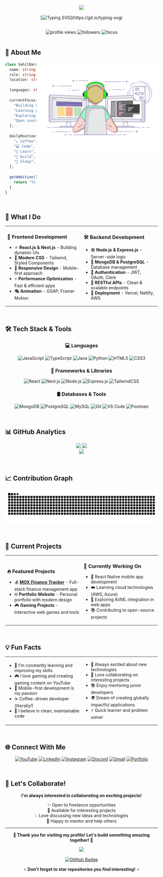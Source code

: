 <div align="center">
  <img src="https://capsule-render.vercel.app/api?type=waving&color=0:83a4d4,100:b6fbff&height=200&section=header&text=Sahil%20Barak&fontSize=80&fontColor=fff&animation=fadeIn&fontAlignY=35&desc=Full-Stack%20Developer%20%7C%20Problem%20Solver%20%7C%20Tech%20Enthusiast&descAlignY=58&descAlign=center"/>
</div>

<div align="center">
  
  [![Typing SVG](https://readme-typing-svg.herokuapp.com?font=Fira+Code&size=22&duration=3000&pause=1000&color=36BCF7&center=true&vCenter=true&width=600&lines=Welcome+to+my+GitHub+Profile!+%F0%9F%91%8B;I'm+a+passionate+Full-Stack+Developer;Building+modern+web+applications;Always+learning+new+technologies+%F0%9F%9A%80;Let's+create+something+amazing+together!)](https://git.io/typing-svg)

</div>

<br/>

<div align="center">
  <img src="https://komarev.com/ghpvc/?username=Moxsahil&label=Profile%20Views&color=0e75b6&style=for-the-badge" alt="profile views" />
  <img src="https://img.shields.io/github/followers/Moxsahil?label=Followers&style=for-the-badge&color=0e75b6" alt="followers" />
  <img src="https://img.shields.io/badge/Focus-Full%20Stack%20Development-brightgreen?style=for-the-badge" alt="focus" />
</div>

<br/>

## 🚀 About Me

<div align="center">
  <img align="right" alt="Coding" width="400" src="https://raw.githubusercontent.com/devSouvik/devSouvik/master/gif3.gif"/>
</div>

```typescript
class SahilBarak {
  name: string = "Sahil Barak";
  role: string = "Full-Stack Developer";
  location: string = "India";

  languages: string[] = ["JavaScript", "TypeScript", "Java"];

  currentFocus: string[] = [
    "Building scalable web applications",
    "Learning advanced React patterns",
    "Exploring cloud technologies",
    "Open source contributions",
  ];

  dailyRoutine: string[] = [
    "☕ Coffee",
    "💻 Code",
    "🔄 Learn",
    "🎯 Build",
    "🌙 Sleep",
  ];

  getAmbition(): string {
    return "To create technology that makes a positive impact";
  }
}
```

<br/>

## 💼 What I Do

<table width="100%">
<tr>
<td width="50%">

### 🎯 Frontend Development

- ⚛️ **React.js & Next.js** - Building dynamic UIs
- 🎨 **Modern CSS** - Tailwind, Styled Components
- 📱 **Responsive Design** - Mobile-first approach
- ⚡ **Performance Optimization** - Fast & efficient apps
- 🎭 **Animation** - GSAP, Framer Motion

</td>
<td width="50%">

### 🛠️ Backend Development

- 🟢 **Node.js & Express.js** - Server-side logic
- 🍃 **MongoDB & PostgreSQL** - Database management
- 🔐 **Authentication** - JWT, OAuth, Clerk
- 📡 **RESTful APIs** - Clean & scalable endpoints
- 🚀 **Deployment** - Vercel, Netlify, AWS

</td>
</tr>
</table>

<br/>

## 🛠️ Tech Stack & Tools

<div align="center">

### 💻 Languages

![JavaScript](https://img.shields.io/badge/JavaScript-F7DF1E?style=for-the-badge&logo=javascript&logoColor=black)
![TypeScript](https://img.shields.io/badge/TypeScript-007ACC?style=for-the-badge&logo=typescript&logoColor=white)
![Java](https://img.shields.io/badge/Java-ED8B00?style=for-the-badge&logo=java&logoColor=white)
![Python](https://img.shields.io/badge/Python-3776AB?style=for-the-badge&logo=python&logoColor=white)
![HTML5](https://img.shields.io/badge/HTML5-E34F26?style=for-the-badge&logo=html5&logoColor=white)
![CSS3](https://img.shields.io/badge/CSS3-1572B6?style=for-the-badge&logo=css3&logoColor=white)

### 🚀 Frameworks & Libraries

![React](https://img.shields.io/badge/React-20232A?style=for-the-badge&logo=react&logoColor=61DAFB)
![Next.js](https://img.shields.io/badge/Next.js-000000?style=for-the-badge&logo=next.js&logoColor=white)
![Node.js](https://img.shields.io/badge/Node.js-43853D?style=for-the-badge&logo=node.js&logoColor=white)
![Express.js](https://img.shields.io/badge/Express.js-404D59?style=for-the-badge&logo=express&logoColor=white)
![TailwindCSS](https://img.shields.io/badge/Tailwind_CSS-38B2AC?style=for-the-badge&logo=tailwind-css&logoColor=white)

### 🛢️ Databases & Tools

![MongoDB](https://img.shields.io/badge/MongoDB-4EA94B?style=for-the-badge&logo=mongodb&logoColor=white)
![PostgreSQL](https://img.shields.io/badge/PostgreSQL-316192?style=for-the-badge&logo=postgresql&logoColor=white)
![MySQL](https://img.shields.io/badge/MySQL-00000F?style=for-the-badge&logo=mysql&logoColor=white)
![Git](https://img.shields.io/badge/Git-F05032?style=for-the-badge&logo=git&logoColor=white)
![VS Code](https://img.shields.io/badge/VS_Code-007ACC?style=for-the-badge&logo=visual-studio-code&logoColor=white)
![Postman](https://img.shields.io/badge/Postman-FF6C37?style=for-the-badge&logo=postman&logoColor=white)

</div>

<br/>

## 📊 GitHub Analytics

<div align="center">
  <img height="180em" src="https://github-readme-stats-eight-theta.vercel.app/api?username=Moxsahil&show_icons=true&theme=algolia&include_all_commits=true&count_private=true&hide_border=true&bg_color=0D1117&title_color=58A6FF&icon_color=F85D7F&text_color=C9D1D9"/>
  <img height="180em" src="https://github-readme-stats-eight-theta.vercel.app/api/top-langs/?username=Moxsahil&layout=compact&langs_count=8&theme=algolia&hide_border=true&bg_color=0D1117&title_color=58A6FF&text_color=C9D1D9"/>
</div>

<div align="center">
  <img width="70%" src="https://github-readme-streak-stats.herokuapp.com?user=Moxsahil&theme=algolia&hide_border=true&background=0D1117&stroke=0000&ring=58A6FF&fire=FF7F50&currStreakNum=C9D1D9&sideNums=C9D1D9&currStreakLabel=C9D1D9&sideLabels=C9D1D9&dates=8B949E"/>
</div>

<br/>

<br/>

## 📈 Contribution Graph

<div align="center">
  
![Snake animation](https://github.com/Moxsahil/Moxsahil/blob/output/github-contribution-grid-snake-dark.svg)

</div>

<br/>

## 🎯 Current Projects

<div align="center">

</div>

<table width="100%">
<tr>
<td width="50%">

### 🔥 Featured Projects

- 💰 **[MOX Finance Tracker](https://github.com/Moxsahil/Mox_Finance)** - Full-stack finance management app
- 🌐 **Portfolio Website** - Personal portfolio with modern design
- 🎮 **Gaming Projects** - Interactive web games and tools

</td>
<td width="50%">

### 🚀 Currently Working On

- 📱 React Native mobile app development
- ☁️ Learning cloud technologies (AWS, Azure)
- 🤖 Exploring AI/ML integration in web apps
- 📚 Contributing to open-source projects

</td>
</tr>
</table>

<br/>

## 💡 Fun Facts

<table width="100%">
<tr>
<td width="50%">

- 🌱 I'm constantly learning and improving my skills
- 🎮 I love gaming and creating gaming content on YouTube
- 📱 Mobile-first development is my passion
- ☕ Coffee-driven developer (literally!)
- 🎯 I believe in clean, maintainable code

</td>
<td width="50%">

- 🚀 Always excited about new technologies
- 🤝 Love collaborating on interesting projects
- 📚 Enjoy mentoring junior developers
- 🌍 Dream of creating globally impactful applications
- ⚡ Quick learner and problem solver

</td>
</tr>
</table>

<br/>

## 🌐 Connect With Me

<div align="center">
  
  [![YouTube](https://img.shields.io/badge/YouTube-FF0000?style=for-the-badge&logo=youtube&logoColor=white)](https://www.youtube.com/@MOXGamingYT01)
  [![LinkedIn](https://img.shields.io/badge/LinkedIn-0077B5?style=for-the-badge&logo=linkedin&logoColor=white)](https://www.linkedin.com/in/sahil-barak-865063216/)
  [![Instagram](https://img.shields.io/badge/Instagram-E4405F?style=for-the-badge&logo=instagram&logoColor=white)](https://www.instagram.com/moksshhh_.20/)
  [![Discord](https://img.shields.io/badge/Discord-7289DA?style=for-the-badge&logo=discord&logoColor=white)](https://discord.gg/dv6G4tP8)
  [![Gmail](https://img.shields.io/badge/Gmail-D14836?style=for-the-badge&logo=gmail&logoColor=white)](mailto:sahilbarak01@gmail.com)
  [![Portfolio](https://img.shields.io/badge/Portfolio-000000?style=for-the-badge&logo=About.me&logoColor=white)](https://my-portfolio-three-pi-92.vercel.app/)

</div>

<br/>

## 💌 Let's Collaborate!

<div align="center">
  
  **I'm always interested in collaborating on exciting projects!**
  
  ✨ Open to freelance opportunities  
  🚀 Available for interesting projects  
  💡 Love discussing new ideas and technologies  
  🤝 Happy to mentor and help others

</div>

---

<div align="center">
  
  **💖 Thank you for visiting my profile! Let's build something amazing together! 💖**
  
  <img src="https://capsule-render.vercel.app/api?type=waving&color=0:83a4d4,100:b6fbff&height=120&section=footer"/>
  
</div>

<div align="center">
  
  [![GitHub Badge](https://img.shields.io/badge/Made_with-❤️_and_☕-red?style=for-the-badge)](https://github.com/Moxsahil)
  
  ⭐ **Don't forget to star repositories you find interesting!** ⭐
  
</div>
